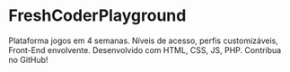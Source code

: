 # FreshCoderPlayground
Plataforma jogos em 4 semanas. Níveis de acesso, perfis customizáveis, Front-End envolvente. Desenvolvido com HTML, CSS, JS, PHP. Contribua no GitHub!
